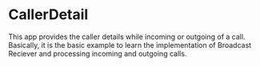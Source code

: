 # CallerDetail

This app provides the caller details while incoming or outgoing of a call. Basically, it is the basic example to learn the implementation of Broadcast Reciever and processing incoming and outgoing calls. 
